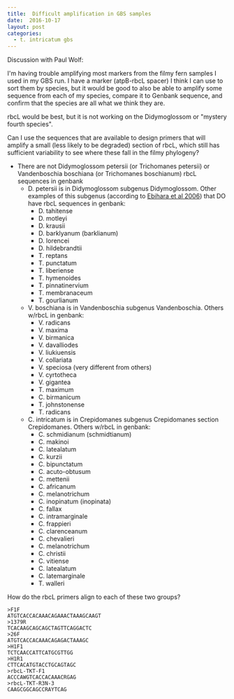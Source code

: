 ```yaml
---
title:  Difficult amplification in GBS samples
date:  2016-10-17
layout: post
categories:
  - t. intricatum gbs
---
```

Discussion with Paul Wolf:

I'm having trouble amplifying most markers from the filmy fern samples I used in my GBS run. I have a marker (atpB-rbcL spacer) I think I can use to sort them by species, but it would be good to also be able to amplify some sequence from each of my species, compare it to Genbank sequence, and confirm that the species are all what we think they are.

rbcL would be best, but it is not working on the Didymoglossom or "mystery fourth species".

Can I use the sequences that are available to design primers that will amplify a small (less likely to be degraded) section of rbcL, which still has sufficient variability to see where these fall in the filmy phylogeny?

  * There are not Didymoglossom petersii (or Trichomanes petersii) or Vandenboschia boschiana (or Trichomanes boschianum) rbcL sequences in genbank
    * D. petersii is in Didymoglossom subgenus Didymoglossom. Other examples of this subgenus (according to [Ebihara et al 2006][1]) that DO have rbcL sequences in genbank:
      * D. tahitense
      * D. motleyi
      * D. krausii
      * D. barklyanum (barklianum)
      * D. lorencei
      * D. hildebrandtii
      * T. reptans
      * T. punctatum
      * T. liberiense
      * T. hymenoides
      * T. pinnatinervium
      * T. membranaceum
      * T. gourlianum
    * V. boschiana is in Vandenboschia subgenus Vandenboschia. Others w/rbcL in genbank:
      * V. radicans
      * V. maxima
      * V. birmanica
      * V. davalliodes
      * V. liukiuensis
      * V. collariata
      * V. speciosa (very different from others)
      * V. cyrtotheca
      * V. gigantea
      * T. maximum
      * C. birmanicum
      * T. johnstonense
      * T. radicans
    * C. intricatum is in Crepidomanes subgenus Crepidomanes section Crepidomanes. Others w/rbcL in genbank:
      * C. schmidianum (schmidtianum)
      * C. makinoi
      * C. latealatum
      * C. kurzii
      * C. bipunctatum
      * C. acuto-obtusum
      * C. mettenii
      * C. africanum
      * C. melanotrichum
      * C. inopinatum (inopinata)
      * C. fallax
      * C. intramarginale
      * C. frappieri
      * C. clarenceanum
      * C. chevalieri
      * C. melanotrichum
      * C. christii
      * C. vitiense
      * C. latealatum
      * C. latemarginale
      * T. walleri


How do the rbcL primers align to each of these two groups?

~~~
>F1F
ATGTCACCACAAACAGAAACTAAAGCAAGT
>1379R
TCACAAGCAGCAGCTAGTTCAGGACTC
>26F
ATGTCACCACAAACAGAGACTAAAGC
>H1F1
TCTCAACCATTCATGCGTTGG
>H1R1
CTTCACATGTACCTGCAGTAGC
>rbcL-TKT-F1
ACCCAWGTCACCACAAACRGAG
>rbcL-TKT-R3N-3
CAAGCGGCAGCCRAYTCAG
~~~

[1]: http://dx.doi.org/10.3767/000651906X622210

